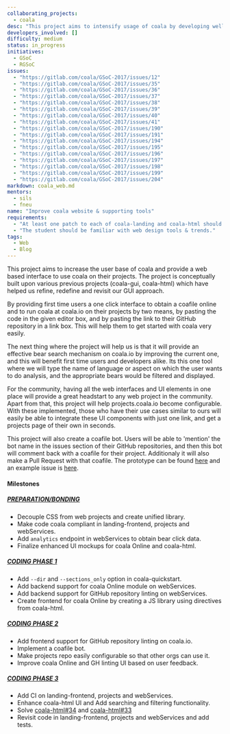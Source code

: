 ```yaml
--- 
collaborating_projects: 
  - coala
desc: "This project aims to intensify usage of coala by developing well organised web interfaces."
developers_involved: []
difficulty: medium
status: in_progress
initiatives: 
  - GSoC
  - RGSoC
issues: 
  - "https://gitlab.com/coala/GSoC-2017/issues/12"
  - "https://gitlab.com/coala/GSoC-2017/issues/35"
  - "https://gitlab.com/coala/GSoC-2017/issues/36"
  - "https://gitlab.com/coala/GSoC-2017/issues/37"
  - "https://gitlab.com/coala/GSoC-2017/issues/38"
  - "https://gitlab.com/coala/GSoC-2017/issues/39"
  - "https://gitlab.com/coala/GSoC-2017/issues/40"
  - "https://gitlab.com/coala/GSoC-2017/issues/41"
  - "https://gitlab.com/coala/GSoC-2017/issues/190"
  - "https://gitlab.com/coala/GSoC-2017/issues/191"
  - "https://gitlab.com/coala/GSoC-2017/issues/194"
  - "https://gitlab.com/coala/GSoC-2017/issues/195"
  - "https://gitlab.com/coala/GSoC-2017/issues/196"
  - "https://gitlab.com/coala/GSoC-2017/issues/197"
  - "https://gitlab.com/coala/GSoC-2017/issues/198"
  - "https://gitlab.com/coala/GSoC-2017/issues/199"
  - "https://gitlab.com/coala/GSoC-2017/issues/204"
markdown: coala_web.md
mentors: 
  - sils
  - fneu
name: "Improve coala website & supporting tools"
requirements: 
  - "At least one patch to each of coala-landing and coala-html should be accepted and merged."
  - "The student should be familiar with web design tools & trends."
tags: 
  - Web
  - Blog
---
```


This project aims to increase the user base of coala and provide a web based
interface to use coala on their projects. The project is conceptually built upon
various previous projects (coala-gui, coala-html) which have helped us refine, 
redefine and revisit our GUI approach.

By providing first time users a one click interface to obtain a coafile online
and to run coala at coala.io on their projects by two means, by pasting the code
in the given editor box, and by pasting the link to their GitHub repository in 
a link box. This will help them to get started with coala very easily.

The next thing where the project will help us is that it will provide an
effective bear search mechanism on coala.io by improving the current one, and
this will benefit first time users and developers alike. Its this one tool
where we will type the name of language or aspect on which the user wants to do
analysis, and the appropriate bears would be filtered and displayed.

For the community, having all the web interfaces and UI elements in one place
will provide a great headstart to any web project in the community. Apart from
that, this project will help projects.coala.io become configurable. With these
implemented, those who have their use cases similar to ours will easily be able
to integrate these UI components with just one link, and get a projects page of
their own in seconds.

This project will also create a coafile bot. Users will be able to 'mention' the
bot name in the issues section of their GitHub repositories, and then this bot
will comment back with a coafile for their project. Additionaly it will also
make a Pull Request with that coafile. The prototype can be found
[here](https://github.com/hemangsk/gh-node-bot-prototype) and an example issue
is [here](https://github.com/rahulcode22/Hackerrank/issues/6). 

#### Milestones

##### [PREPARATION/BONDING](https://gitlab.com/coala/GSoC-2017/milestones/3)

* Decouple CSS from web projects and create unified library.
* Make code coala compliant in landing-frontend, projects and webServices.
* Add ```analytics``` endpoint in webServices to obtain bear click data.
* Finalize enhanced UI mockups for coala Online and coala-html.

##### [CODING PHASE 1](https://gitlab.com/coala/GSoC-2017/milestones/7)

* Add ```--dir``` and ```--sections_only``` option in coala-quickstart.
* Add backend support for coala Online module on webServices.
* Add backend support for GitHub repository linting on webServices.
* Create frontend for coala Online by creating a JS library using directives
from coala-html.

##### [CODING PHASE 2](https://gitlab.com/coala/GSoC-2017/milestones/8)

* Add frontend support for GitHub repository linting on coala.io.
* Implement a coafile bot.
* Make projects repo easily configurable so that other orgs can use it.
* Improve coala Online and GH linting UI based on user feedback.

##### [CODING PHASE 3](https://gitlab.com/coala/GSoC-2017/milestones/9)

* Add CI on landing-frontend, projects and webServices.
* Enhance coala-html UI and Add searching and filtering functionality.
* Solve [coala-html#34](https://github.com/coala/coala-html/issues/34) and 
[coala-html#33](https://github.com/coala/coala-html/issues/33)
* Revisit code in landing-frontend, projects and webServices and add tests.
